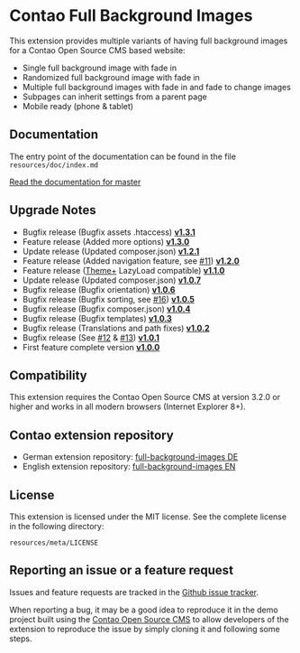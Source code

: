 Contao Full Background Images
==============

This extension provides multiple variants of having full background images for a Contao Open Source CMS based website:

* Single full background image with fade in
* Randomized full background image with fade in
* Multiple full background images with fade in and fade to change images
* Subpages can inherit settings from a parent page
* Mobile ready (phone & tablet)

Documentation
-------------

The entry point of the documentation can be found in the file `resources/doc/index.md`

[Read the documentation for master](https://github.com/1up-lab/contao-full-background-images/blob/master/resources/doc/index.md)

Upgrade Notes
-------------
* Bugfix release (Bugfix assets .htaccess) **[v1.3.1](https://github.com/1up-lab/contao-full-background-images/releases/tag/v1.3.1)**
* Feature release (Added more options) **[v1.3.0](https://github.com/1up-lab/contao-full-background-images/releases/tag/v1.3.0)**
* Update release (Updated composer.json) **[v1.2.1](https://github.com/1up-lab/contao-full-background-images/releases/tag/v1.2.1)**
* Feature release (Added navigation feature, see [#11](https://github.com/1up-lab/contao-full-background-images/issues/11)) **[v1.2.0](https://github.com/1up-lab/contao-full-background-images/releases/tag/v1.2.0)**
* Feature release ([Theme+](https://github.com/bit3/contao-theme-plus) LazyLoad compatible) **[v1.1.0](https://github.com/1up-lab/contao-full-background-images/releases/tag/v1.1.0)**
* Update release (Updated composer.json) **[v1.0.7](https://github.com/1up-lab/contao-full-background-images/releases/tag/v1.0.7)**
* Bugfix release (Bugfix orientation) **[v1.0.6](https://github.com/1up-lab/contao-full-background-images/releases/tag/v1.0.6)**
* Bugfix release (Bugfix sorting, see [#16](https://github.com/1up-lab/contao-full-background-images/issues/16)) **[v1.0.5](https://github.com/1up-lab/contao-full-background-images/releases/tag/v1.0.5)**
* Bugfix release (Bugfix composer.json) **[v1.0.4](https://github.com/1up-lab/contao-full-background-images/releases/tag/v1.0.4)** 
* Bugfix release (Bugfix templates) **[v1.0.3](https://github.com/1up-lab/contao-full-background-images/releases/tag/v1.0.3)** 
* Bugfix release (Translations and path fixes) **[v1.0.2](https://github.com/1up-lab/contao-full-background-images/releases/tag/v1.0.2)**
* Bugfix release (See [#12](https://github.com/1up-lab/contao-full-background-images/issues/12) & [#13](https://github.com/1up-lab/contao-full-background-images/issues/13)) **[v1.0.1](https://github.com/1up-lab/contao-full-background-images/releases/tag/v1.0.1)**
* First feature complete version **[v1.0.0](https://github.com/1up-lab/contao-full-background-images/releases/tag/v1.0.0)**

Compatibility
-------------

This extension requires the Contao Open Source CMS at version 3.2.0 or higher and works in all modern browsers (Internet Explorer 8+).

Contao extension repository
---------------------------

* German extension repository: [full-background-images DE](https://contao.org/de/extension-list/view/full-background-images.de.html)
* English extension repository: [full-background-images EN](https://contao.org/en/extension-list/view/full-background-images.en.html)

License
-------

This extension is licensed under the MIT license. See the complete license in the following directory:

    resources/meta/LICENSE

Reporting an issue or a feature request
---------------------------------------

Issues and feature requests are tracked in the [Github issue tracker](https://github.com/1up-lab/contao-full-background-images/issues).

When reporting a bug, it may be a good idea to reproduce it in the demo project
built using the [Contao Open Source CMS](https://github.com/contao/core)
to allow developers of the extension to reproduce the issue by simply cloning it
and following some steps.
